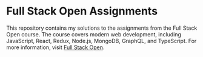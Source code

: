 # Full Stack Open Assignments

This repository contains my solutions to the assignments from the Full Stack Open course. The course covers modern web development, including JavaScript, React, Redux, Node.js, MongoDB, GraphQL, and TypeScript. For more information, visit [Full Stack Open]([https://fullstackopen.com/](https://fullstackopen.com/en/)).
